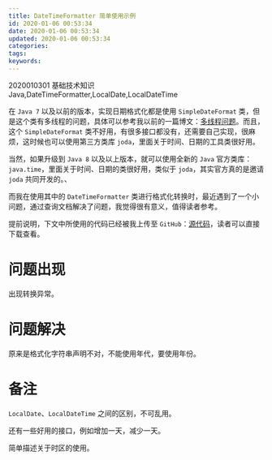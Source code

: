 ```yaml
---
title: DateTimeFormatter 简单使用示例
id: 2020-01-06 00:53:34
date: 2020-01-06 00:53:34
updated: 2020-01-06 00:53:34
categories:
tags:
keywords:
---
```



2020010301
基础技术知识
Java,DateTimeFormatter,LocalDate,LocalDateTime

在 `Java 7` 以及以前的版本，实现日期格式化都是使用 `SimpleDateFormat` 类，但是这个类有多线程的问题，具体可以参考我以前的一篇博文：[多线程问题](xx.yy.zz)。而且，这个 `SimpleDateFormat` 类不好用，有很多接口都没有，还需要自己实现，很麻烦，这时候也可以使用第三方类库 `joda`，里面关于时间、日期的工具类很好用。

当然，如果升级到 `Java 8` 以及以上版本，就可以使用全新的 `Java` 官方类库：`java.time`，里面关于时间、日期的类很好用，类似于 `joda`，其实官方真的是邀请 `joda` 共同开发的。、

而我在使用其中的 `DateTimeFormatter` 类进行格式化转换时，最近遇到了一个小问题，通过查询文档解决了问题，我觉得很有意义，值得读者参考。

提前说明，下文中所使用的代码已经被我上传至 `GitHub`：[源代码](xx)，读者可以直接下载查看。


<!-- more -->


# 问题出现


出现转换异常。


# 问题解决


原来是格式化字符串声明不对，不能使用年代，要使用年份。


# 备注


`LocalDate`、`LocalDateTime` 之间的区别，不可乱用。

还有一些好用的接口，例如增加一天，减少一天。

简单描述关于时区的使用。

